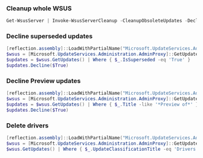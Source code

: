 ### Cleanup whole WSUS

```powershell
Get-WsusServer | Invoke-WsusServerCleanup -CleanupObsoleteUpdates -DeclineExpiredUpdates -DeclineSupersededUpdates -CleanupUnneededContentFiles
```

### Decline superseded updates

```powershell
[reflection.assembly]::LoadWithPartialName("Microsoft.UpdateServices.Administration")
$wsus = [Microsoft.UpdateServices.Administration.AdminProxy]::GetUpdateServer();
$updates = $wsus.GetUpdates() | Where { $_.IsSuperseded -eq 'True' }
$updates.Decline($True)
```

### Decline Preview updates

```powershell
[reflection.assembly]::LoadWithPartialName("Microsoft.UpdateServices.Administration")
$wsus = [Microsoft.UpdateServices.Administration.AdminProxy]::GetUpdateServer();
$updates = $wsus.GetUpdates() | Where { $_.Title -like '*Preview of*' }
$updates.Decline($True)
```

### Delete drivers

```powershell
[reflection.assembly]::LoadWithPartialName("Microsoft.UpdateServices.Administration")
$wsus = [Microsoft.UpdateServices.Administration.AdminProxy]::GetUpdateServer();
$wsus.GetUpdates() | Where { $_.UpdateClassificationTitle -eq 'Drivers' } | ForEach-Object { $wsus.DeleteUpdate($_.Id.UpdateId.ToString()); Write-Host $_.Title removed }
```